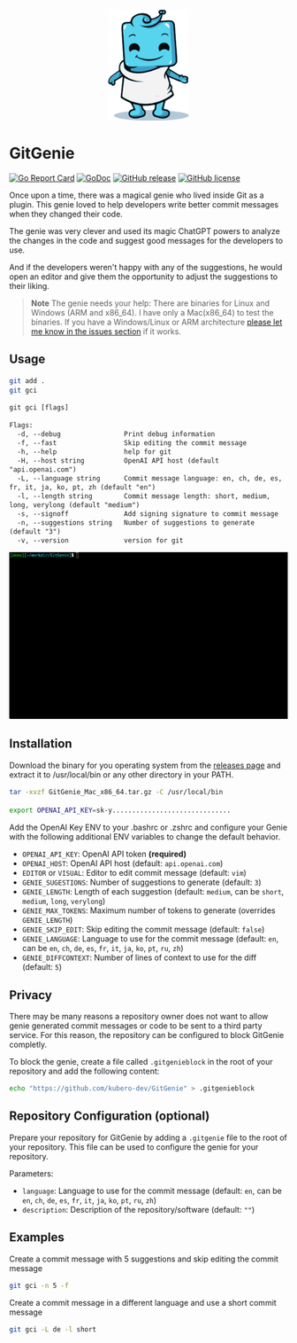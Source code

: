 <p align="center"><img src="docs/img/mascot.png" height="200" /></p>

# GitGenie
  
  [![Go Report Card](https://goreportcard.com/badge/github.com/mms-gianni/GitGenie)](https://goreportcard.com/report/github.com/mms-gianni/GitGenie)
  [![GoDoc](https://godoc.org/github.com/mms-gianni/GitGenie?status.svg)](https://godoc.org/github.com/mms-gianni/GitGenie)
  [![GitHub release](https://img.shields.io/github/release/mms-gianni/GitGenie.svg)](https://github.com/kubero-dev/GitGenie/releases/)
  [![GitHub license](https://img.shields.io/github/license/mms-gianni/GitGenie.svg)](https://github.com/kubero-dev/GitGenie/blob/main/LICENSE)


Once upon a time, there was a magical genie who lived inside Git as a plugin. This genie loved to help developers write better commit messages when they changed their code.

The genie was very clever and used its magic ChatGPT powers to analyze the changes in the code and suggest good messages for the developers to use.

And if the developers weren't happy with any of the suggestions, he would open an editor and give them the opportunity to adjust the suggestions to their liking.

> **Note**
> The genie needs your help: There are binaries for Linux and Windows (ARM and x86_64). I have only a Mac(x86_64) to test the binaries. If you have a Windows/Linux or ARM architecture [please let me know in the issues section](https://github.com/kubero-dev/GitGenie/issues/2) if it works.

## Usage
    
```bash
git add . 
git gci 
```

```
git gci [flags]

Flags:
  -d, --debug                Print debug information
  -f, --fast                 Skip editing the commit message
  -h, --help                 help for git
  -H, --host string          OpenAI API host (default "api.openai.com")
  -L, --language string      Commit message language: en, ch, de, es, fr, it, ja, ko, pt, zh (default "en")
  -l, --length string        Commit message length: short, medium, long, verylong (default "medium")
  -s, --signoff              Add signing signature to commit message
  -n, --suggestions string   Number of suggestions to generate (default "3")
  -v, --version              version for git
```
<img src="docs/img/demo.gif" />

## Installation

Download the binary for you operating system from the [releases page](https://github.com/mms-gianni/GitGenie/releases/latest) and extract it to /usr/local/bin or any other directory in your PATH.

```bash 
tar -xvzf GitGenie_Mac_x86_64.tar.gz -C /usr/local/bin

export OPENAI_API_KEY=sk-y..............................
```

Add the OpenAI Key ENV to your .bashrc or .zshrc and configure your Genie with the following additional ENV variables to change the default behavior.

- `OPENAI_API_KEY`: OpenAI API token **(required)**
- `OPENAI_HOST`: OpenAI API host (default: `api.openai.com`)
- `EDITOR` or `VISUAL`: Editor to edit commit message (default: `vim`)
- `GENIE_SUGESTIONS`: Number of suggestions to generate (default: `3`)
- `GENIE_LENGTH`: Length of each suggestion (default: `medium`, can be `short`, `medium`, `long`, `verylong`)
- `GENIE_MAX_TOKENS`: Maximum number of tokens to generate (overrides `GENIE_LENGTH`)
- `GENIE_SKIP_EDIT`: Skip editing the commit message (default: `false`)
- `GENIE_LANGUAGE`: Language to use for the commit message (default: `en`, can be `en`, `ch`, `de`, `es`, `fr`, `it`, `ja`, `ko`, `pt`, `ru`, `zh`)
- `GENIE_DIFFCONTEXT`: Number of lines of context to use for the diff (default: `5`)

## Privacy
There may be many reasons a repository owner does not want to allow genie generated commit messages or code to be sent to a third party service. For this reason, the repository can be configured to block GitGenie completly.

To block the genie, create a file called `.gitgenieblock` in the root of your repository and add the following content:

```bash
echo "https://github.com/kubero-dev/GitGenie" > .gitgenieblock
```

## Repository Configuration (optional)
Prepare your repository for GitGenie by adding a `.gitgenie` file to the root of your repository. This file can be used to configure the genie for your repository.

Parameters: 
- `language`: Language to use for the commit message (default: `en`, can be `en`, `ch`, `de`, `es`, `fr`, `it`, `ja`, `ko`, `pt`, `ru`, `zh`)
- `description`: Description of the repository/software (default: `""`)

## Examples

Create a commit message with 5 suggestions and skip editing the commit message
```bash
git gci -n 5 -f
```

Create a commit message in a different language and use a short commit message
```bash
git gci -L de -l short
```

